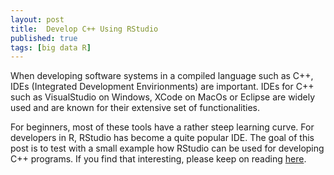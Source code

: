```yaml
---
layout: post
title:  Develop C++ Using RStudio
published: true
tags: [big data R]
---
```


When developing software systems in a compiled language such as C++, IDEs (Integrated Development Envirionments) are important. IDEs for C++ such as VisualStudio on Windows, XCode on MacOs or Eclipse are widely used and are known for their extensive set of functionalities. 

For beginners, most of these tools have a rather steep learning curve. For developers in R, RStudio has become a quite popular IDE. The goal of this post is to test with a small example how RStudio can be used for developing C++ programs. If you find that interesting, please keep on reading [here](https://charlotte-ngs.github.io/RStudioDevCpp/RStudioDevCppPost.html).

